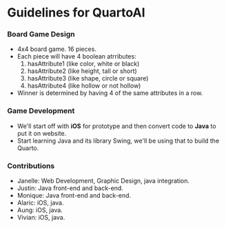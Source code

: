 # Guidelines for QuartoAI

### Board Game Design
* 4x4 board game. 16 pieces.
* Each piece will have 4 boolean atrributes:
  1. hasAttribute1 (like color, white or black)
  2. hasAttribute2 (like height, tall or short)
  3. hasAttribute3 (like shape, circle or square)
  4. hasAttribute4 (like hollow or not hollow)
* Winner is determined by having 4 of the same attributes in a row.

### Game Development
* We'll start off with **iOS** for prototype and then convert code to **Java** to put it on website.
* Start learning Java and its library Swing, we'll be using that to build the Quarto.

### Contributions
* Janelle: Web Development, Graphic Design, java integration.
* Justin: Java front-end and back-end. 
* Monique: Java front-end and back-end.
* Alaric: iOS, java.
* Aung: iOS, java. 
* Vivian: iOS, java. 
